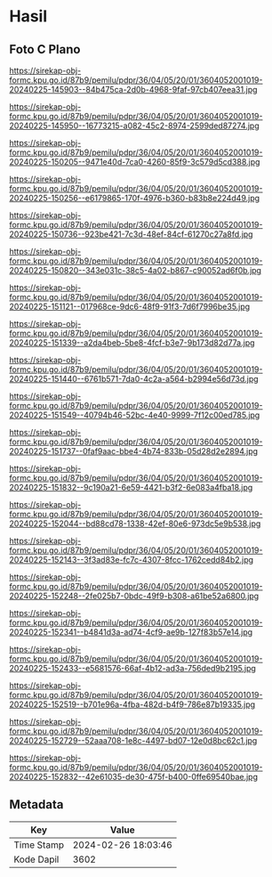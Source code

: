 # Hasil

## Foto C Plano

https://sirekap-obj-formc.kpu.go.id/87b9/pemilu/pdpr/36/04/05/20/01/3604052001019-20240225-145903--84b475ca-2d0b-4968-9faf-97cb407eea31.jpg

https://sirekap-obj-formc.kpu.go.id/87b9/pemilu/pdpr/36/04/05/20/01/3604052001019-20240225-145950--16773215-a082-45c2-8974-2599ded87274.jpg

https://sirekap-obj-formc.kpu.go.id/87b9/pemilu/pdpr/36/04/05/20/01/3604052001019-20240225-150205--9471e40d-7ca0-4260-85f9-3c579d5cd388.jpg

https://sirekap-obj-formc.kpu.go.id/87b9/pemilu/pdpr/36/04/05/20/01/3604052001019-20240225-150256--e6179865-170f-4976-b360-b83b8e224d49.jpg

https://sirekap-obj-formc.kpu.go.id/87b9/pemilu/pdpr/36/04/05/20/01/3604052001019-20240225-150736--923be421-7c3d-48ef-84cf-61270c27a8fd.jpg

https://sirekap-obj-formc.kpu.go.id/87b9/pemilu/pdpr/36/04/05/20/01/3604052001019-20240225-150820--343e031c-38c5-4a02-b867-c90052ad6f0b.jpg

https://sirekap-obj-formc.kpu.go.id/87b9/pemilu/pdpr/36/04/05/20/01/3604052001019-20240225-151121--017968ce-9dc6-48f9-91f3-7d6f7996be35.jpg

https://sirekap-obj-formc.kpu.go.id/87b9/pemilu/pdpr/36/04/05/20/01/3604052001019-20240225-151339--a2da4beb-5be8-4fcf-b3e7-9b173d82d77a.jpg

https://sirekap-obj-formc.kpu.go.id/87b9/pemilu/pdpr/36/04/05/20/01/3604052001019-20240225-151440--6761b571-7da0-4c2a-a564-b2994e56d73d.jpg

https://sirekap-obj-formc.kpu.go.id/87b9/pemilu/pdpr/36/04/05/20/01/3604052001019-20240225-151549--40794b46-52bc-4e40-9999-7f12c00ed785.jpg

https://sirekap-obj-formc.kpu.go.id/87b9/pemilu/pdpr/36/04/05/20/01/3604052001019-20240225-151737--0faf9aac-bbe4-4b74-833b-05d28d2e2894.jpg

https://sirekap-obj-formc.kpu.go.id/87b9/pemilu/pdpr/36/04/05/20/01/3604052001019-20240225-151832--9c190a21-6e59-4421-b3f2-6e083a4fba18.jpg

https://sirekap-obj-formc.kpu.go.id/87b9/pemilu/pdpr/36/04/05/20/01/3604052001019-20240225-152044--bd88cd78-1338-42ef-80e6-973dc5e9b538.jpg

https://sirekap-obj-formc.kpu.go.id/87b9/pemilu/pdpr/36/04/05/20/01/3604052001019-20240225-152143--3f3ad83e-fc7c-4307-8fcc-1762cedd84b2.jpg

https://sirekap-obj-formc.kpu.go.id/87b9/pemilu/pdpr/36/04/05/20/01/3604052001019-20240225-152248--2fe025b7-0bdc-49f9-b308-a61be52a6800.jpg

https://sirekap-obj-formc.kpu.go.id/87b9/pemilu/pdpr/36/04/05/20/01/3604052001019-20240225-152341--b4841d3a-ad74-4cf9-ae9b-127f83b57e14.jpg

https://sirekap-obj-formc.kpu.go.id/87b9/pemilu/pdpr/36/04/05/20/01/3604052001019-20240225-152433--e5681576-66af-4b12-ad3a-756ded9b2195.jpg

https://sirekap-obj-formc.kpu.go.id/87b9/pemilu/pdpr/36/04/05/20/01/3604052001019-20240225-152519--b701e96a-4fba-482d-b4f9-786e87b19335.jpg

https://sirekap-obj-formc.kpu.go.id/87b9/pemilu/pdpr/36/04/05/20/01/3604052001019-20240225-152729--52aaa708-1e8c-4497-bd07-12e0d8bc62c1.jpg

https://sirekap-obj-formc.kpu.go.id/87b9/pemilu/pdpr/36/04/05/20/01/3604052001019-20240225-152832--42e61035-de30-475f-b400-0ffe69540bae.jpg


## Metadata

| Key        | Value               |
| ---------- | ------------------- |
| Time Stamp | 2024-02-26 18:03:46 |
| Kode Dapil | 3602                |



